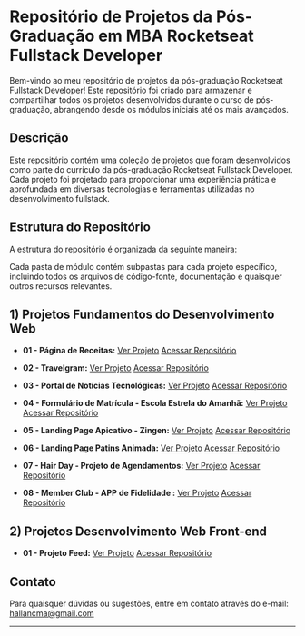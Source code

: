 # Repositório de Projetos da Pós-Graduação em MBA Rocketseat Fullstack Developer

Bem-vindo ao meu repositório de projetos da pós-graduação Rocketseat Fullstack Developer! Este repositório foi criado para armazenar e compartilhar todos os projetos desenvolvidos durante o curso de pós-graduação, abrangendo desde os módulos iniciais até os mais avançados.

## Descrição

Este repositório contém uma coleção de projetos que foram desenvolvidos como parte do currículo da pós-graduação Rocketseat Fullstack Developer. Cada projeto foi projetado para proporcionar uma experiência prática e aprofundada em diversas tecnologias e ferramentas utilizadas no desenvolvimento fullstack.

## Estrutura do Repositório

A estrutura do repositório é organizada da seguinte maneira:

Cada pasta de módulo contém subpastas para cada projeto específico, incluindo todos os arquivos de código-fonte, documentação e quaisquer outros recursos relevantes.

## 1) Projetos Fundamentos do Desenvolvimento Web

- **01 - Página de Receitas:** [Ver Projeto](https://mbaprojetopaginareceita.hallanchristian.com.br/) [Acessar Repositório](https://github.com/hallancma/mba-rockeseat-sirius-projetos-01-pagina-de-receita)

- **02 - Travelgram:** [Ver Projeto](https://travelgram.hallanchristian.com.br/)
  [Acessar Repositório](https://github.com/hallancma/mba-rockeseat-sirius-projetos-02-travelgram)

- **03 - Portal de Notícias Tecnológicas:** [Ver Projeto](https://portalnoticias.hallanchristian.com.br/)
  [Acessar Repositório](https://github.com/hallancma/mba-rockeseat-sirius-projetos-03-portal-de-noticias)

- **04 - Formulário de Matrícula - Escola Estrela do Amanhã:** [Ver Projeto](https://formulariomatricula.hallanchristian.com.br/)
  [Acessar Repositório](https://github.com/hallancma/mba-rockeseat-sirius-projetos-04-formulario-de-matricula-escola-estrela-do-amanha)

- **05 - Landing Page Apicativo - Zingen:** [Ver Projeto](https://landpageaplicativo.hallanchristian.com.br/)
  [Acessar Repositório](https://github.com/hallancma/mba-rockeseat-sirius-projetos-05-projeto-landing-page-de-aplicativo?tab=readme-ov-file)

- **06 - Landing Page Patins Animada:** [Ver Projeto](https://patinsanimada.hallanchristian.com.br/)
  [Acessar Repositório](https://github.com/hallancma/mba-rockeseat-sirius-projetos-06-projeto-landing-page-patins-animada)

- **07 - Hair Day - Projeto de Agendamentos:** [Ver Projeto](https://hairday.hallanchristian.com.br/)
 [Acessar Repositório](https://github.com/hallancma/mba-rockeseat-sirius-projetos-09-hair-day)

- **08 - Member Club - APP de Fidelidade :** [Ver Projeto](https://memberclub.hallanchristian.com.br/)
 [Acessar Repositório](https://github.com/hallancma/mba-rockeseat-sirius-projetos-10-member-club)

## 2) Projetos Desenvolvimento Web Front-end

- **01 - Projeto Feed:** [Ver Projeto](https://projetofeed.hallanchristian.com.br/) [Acessar Repositório](https://github.com/hallancma/mba-rockeseat-sirius-projetos-07-projeto-feed)

## Contato

Para quaisquer dúvidas ou sugestões, entre em contato através do e-mail: hallancma@gmail.com

---
